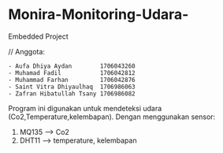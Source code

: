 # Monira-Monitoring-Udara-
Embedded Project

// Anggota: 

    - Aufa Dhiya Aydan        1706043260
    - Muhamad Fadil           1706042812
    - Muhammad Farhan         1706042876
    - Saint Vitra Dhiyaulhaq  1706986063
    - Zafran Hibatullah Tsany 1706986082 


Program ini digunakan untuk mendeteksi udara (Co2,Temperature,kelembapan). Dengan menggunakan sensor: 
  1. MQ135 --> Co2
  2. DHT11 --> temperature, kelembapan
